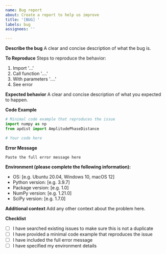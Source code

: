 ```yaml
---
name: Bug report
about: Create a report to help us improve
title: '[BUG] '
labels: bug
assignees: ''

---
```


**Describe the bug**
A clear and concise description of what the bug is.

**To Reproduce**
Steps to reproduce the behavior:
1. Import '...'
2. Call function '....'
3. With parameters '....'
4. See error

**Expected behavior**
A clear and concise description of what you expected to happen.

**Code Example**
```python
# Minimal code example that reproduces the issue
import numpy as np
from apdist import AmplitudePhaseDistance

# Your code here
```

**Error Message**
```
Paste the full error message here
```

**Environment (please complete the following information):**
 - OS: [e.g. Ubuntu 20.04, Windows 10, macOS 12]
 - Python version: [e.g. 3.9.7]
 - Package version: [e.g. 1.0]
 - NumPy version: [e.g. 1.21.0]
 - SciPy version: [e.g. 1.7.0]

**Additional context**
Add any other context about the problem here.

**Checklist**
- [ ] I have searched existing issues to make sure this is not a duplicate
- [ ] I have provided a minimal code example that reproduces the issue
- [ ] I have included the full error message
- [ ] I have specified my environment details
